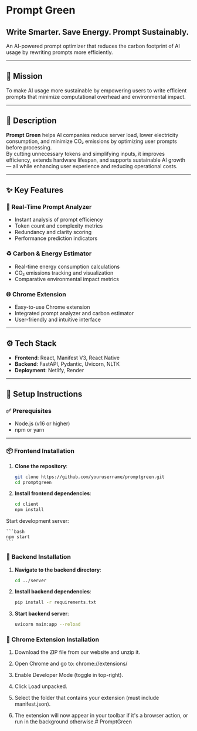 # Prompt Green

## Write Smarter. Save Energy. Prompt Sustainably.

An AI-powered prompt optimizer that reduces the carbon footprint of AI usage by rewriting prompts more efficiently.

---

## 🌱 Mission

To make AI usage more sustainable by empowering users to write efficient prompts that minimize computational overhead and environmental impact.

---

## 📄 Description

**Prompt Green** helps AI companies reduce server load, lower electricity consumption, and minimize CO₂ emissions by optimizing user prompts before processing.  
By cutting unnecessary tokens and simplifying inputs, it improves efficiency, extends hardware lifespan, and supports sustainable AI growth — all while enhancing user experience and reducing operational costs.

---

## ✨ Key Features

### 🧠 Real-Time Prompt Analyzer

- Instant analysis of prompt efficiency
- Token count and complexity metrics
- Redundancy and clarity scoring
- Performance prediction indicators

### ♻️ Carbon & Energy Estimator

- Real-time energy consumption calculations
- CO₂ emissions tracking and visualization
- Comparative environmental impact metrics

### 🌐 Chrome Extension

- Easy-to-use Chrome extension
- Integrated prompt analyzer and carbon estimator
- User-friendly and intuitive interface

---

## ⚙️ Tech Stack

- **Frontend**: React, Manifest V3, React Native
- **Backend**: FastAPI, Pydantic, Uvicorn, NLTK
- **Deployment**: Netlify, Render

---

## 🚀 Setup Instructions

### ✅ Prerequisites

- Node.js (v16 or higher)
- npm or yarn

---

### 📦 Frontend Installation

1. **Clone the repository**:

   ```bash
   git clone https://github.com/yourusername/promptgreen.git
   cd promptgreen
   ```

2. **Install frontend dependencies**:

    ```bash
    cd client
    npm install
    ```

Start development server:

    ```bash
    npm start
    ```

### 🔧 Backend Installation

1. **Navigate to the backend directory**:

    ```bash
    cd ../server
    ```

2. **Install backend dependencies**:

    ```bash
    pip install -r requirements.txt
    ```

3. **Start backend server**:

    ```bash
    uvicorn main:app --reload
    ```

### 🧩 Chrome Extension Installation
1. Download the ZIP file from our website and unzip it.

2. Open Chrome and go to: chrome://extensions/

3. Enable Developer Mode (toggle in top-right).

4. Click Load unpacked.

5. Select the folder that contains your extension (must include manifest.json).

6. The extension will now appear in your toolbar if it's a browser action, or run in the background otherwise.#   P r o m p t G r e e n  
 
